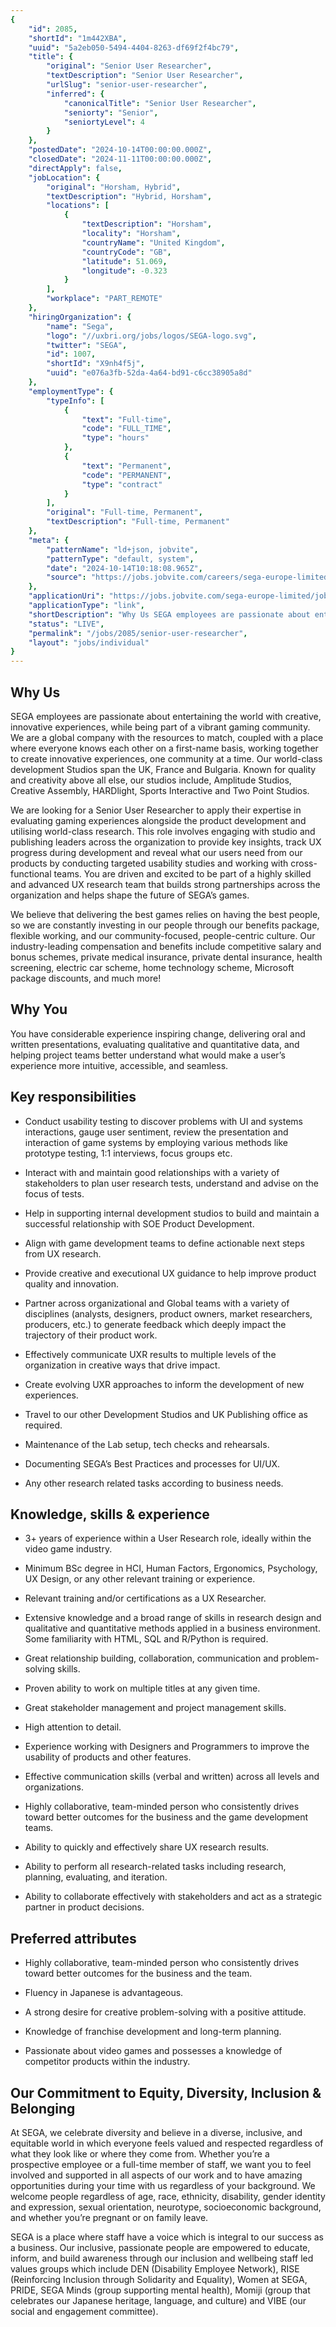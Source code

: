 ```yaml
---
{
	"id": 2085,
	"shortId": "1m442XBA",
	"uuid": "5a2eb050-5494-4404-8263-df69f2f4bc79",
	"title": {
		"original": "Senior User Researcher",
		"textDescription": "Senior User Researcher",
		"urlSlug": "senior-user-researcher",
		"inferred": {
			"canonicalTitle": "Senior User Researcher",
			"seniorty": "Senior",
			"seniortyLevel": 4
		}
	},
	"postedDate": "2024-10-14T00:00:00.000Z",
	"closedDate": "2024-11-11T00:00:00.000Z",
	"directApply": false,
	"jobLocation": {
		"original": "Horsham, Hybrid",
		"textDescription": "Hybrid, Horsham",
		"locations": [
			{
				"textDescription": "Horsham",
				"locality": "Horsham",
				"countryName": "United Kingdom",
				"countryCode": "GB",
				"latitude": 51.069,
				"longitude": -0.323
			}
		],
		"workplace": "PART_REMOTE"
	},
	"hiringOrganization": {
		"name": "Sega",
		"logo": "//uxbri.org/jobs/logos/SEGA-logo.svg",
		"twitter": "SEGA",
		"id": 1007,
		"shortId": "X9nh4f5j",
		"uuid": "e076a3fb-52da-4a64-bd91-c6cc38905a8d"
	},
	"employmentType": {
		"typeInfo": [
			{
				"text": "Full-time",
				"code": "FULL_TIME",
				"type": "hours"
			},
			{
				"text": "Permanent",
				"code": "PERMANENT",
				"type": "contract"
			}
		],
		"original": "Full-time, Permanent",
		"textDescription": "Full-time, Permanent"
	},
	"meta": {
		"patternName": "ld+json, jobvite",
		"patternType": "default, system",
		"date": "2024-10-14T10:18:08.965Z",
		"source": "https://jobs.jobvite.com/careers/sega-europe-limited/job/om5Eufwj?__jvst=Job%20Board&__jvsd=Indeed"
	},
	"applicationUri": "https://jobs.jobvite.com/sega-europe-limited/job/om5Eufwj/apply",
	"applicationType": "link",
	"shortDescription": "Why Us SEGA employees are passionate about entertaining the world with creative, innovative experiences, while being part of a vibrant gaming community. We are a global company with the resources to",
	"status": "LIVE",
	"permalink": "/jobs/2085/senior-user-researcher",
	"layout": "jobs/individual"
}
---
```

<h2>Why Us</h2><p>SEGA employees are passionate about entertaining the world with creative, innovative experiences, while being part of a vibrant gaming community. We are a global company with the resources to match, coupled with a place where everyone knows each other on a first-name basis, working together to create innovative experiences, one community at a time. Our world-class development Studios span the UK, France and Bulgaria. Known for quality and creativity above all else, our studios include, Amplitude Studios, Creative Assembly, HARDlight, Sports Interactive and Two Point Studios.</p><p>We are looking for a Senior User Researcher to apply their expertise in evaluating gaming experiences alongside the product development and utilising world-class research. This role involves engaging with studio and publishing leaders across the organization to provide key insights, track UX progress during development and reveal what our users need from our products by conducting targeted usability studies and working with cross-functional teams. You are driven and excited to be part of a highly skilled and advanced UX research team that builds strong partnerships across the organization and helps shape the future of SEGA’s games.</p><p>We believe that delivering the best games relies on having the best people, so we are constantly investing in our people through our benefits package, flexible working, and our community-focused, people-centric culture. Our industry-leading compensation and benefits include competitive salary and bonus schemes, private medical insurance, private dental insurance, health screening, electric car scheme, home technology scheme, Microsoft package discounts, and much more!</p><h2>Why You</h2><p>You have considerable experience inspiring change, delivering oral and written presentations, evaluating qualitative and quantitative data, and helping project teams better understand what would make a user’s experience more intuitive, accessible, and seamless.&nbsp;</p><h2>Key responsibilities</h2><ul><li><p>Conduct usability testing to discover problems with UI and systems interactions, gauge user sentiment, review the presentation and interaction of game systems by employing various methods like prototype testing, 1:1 interviews, focus groups etc.</p></li><li><p>Interact with and maintain good relationships with a variety of stakeholders to plan user research tests, understand and advise on the focus of tests.</p></li><li><p>Help in supporting internal development studios to build and maintain a successful relationship with SOE Product Development.</p></li><li><p>Align with game development teams to define actionable next steps from UX research.</p></li><li><p>Provide creative and executional UX guidance to help improve product quality and innovation.</p></li><li><p>Partner across organizational and Global teams with a variety of disciplines (analysts, designers, product owners, market researchers, producers, etc.) to generate feedback which deeply impact the trajectory of their product work.</p></li><li><p>Effectively communicate UXR results to multiple levels of the organization in creative ways that drive impact.</p></li><li><p>Create evolving UXR approaches to inform the development of new experiences.</p></li><li><p>Travel to our other Development Studios and UK Publishing office as required.</p></li><li><p>Maintenance of the Lab setup, tech checks and rehearsals.</p></li><li><p>Documenting SEGA’s Best Practices and processes for UI/UX.</p></li><li><p>Any other research related tasks according to business needs.</p></li></ul><h2>Knowledge, skills &amp; experience</h2><ul><li><p>3+ years of experience within a User Research role, ideally within the video game industry.</p></li><li><p>Minimum BSc degree in HCI, Human Factors, Ergonomics, Psychology, UX Design, or any other relevant training or experience.</p></li><li><p>Relevant training and/or certifications as a UX Researcher.</p></li><li><p>Extensive knowledge and a broad range of skills in research design and qualitative and quantitative methods applied in a business environment. Some familiarity with HTML, SQL and R/Python is required.</p></li><li><p>Great relationship building, collaboration, communication and problem-solving skills.</p></li><li><p>Proven ability to work on multiple titles at any given time.</p></li><li><p>Great stakeholder management and project management skills.</p></li><li><p>High attention to detail.</p></li><li><p>Experience working with Designers and Programmers to improve the usability of products and other features.</p></li><li><p>Effective communication skills (verbal and written) across all levels and organizations.</p></li><li><p>Highly collaborative, team-minded person who consistently drives toward better outcomes for the business and the game development teams.</p></li><li><p>Ability to quickly and effectively share UX research results.</p></li><li><p>Ability to perform all research-related tasks including research, planning, evaluating, and iteration.</p></li><li><p>Ability to collaborate effectively with stakeholders and act as a strategic partner in product decisions.</p></li></ul><h2>Preferred attributes</h2><ul><li><p>Highly collaborative, team-minded person who consistently drives toward better outcomes for the business and the team.</p></li><li><p>Fluency in Japanese is advantageous.</p></li><li><p>A strong desire for creative problem-solving with a positive attitude.</p></li><li><p>Knowledge of franchise development and long-term planning.</p></li><li><p>Passionate about video games and possesses a knowledge of competitor products within the industry.</p></li></ul><h2>Our Commitment to Equity, Diversity, Inclusion &amp; Belonging</h2><p>At SEGA, we celebrate diversity and believe in a diverse, inclusive, and equitable world in which everyone feels valued and respected regardless of what they look like or where they come from. Whether you’re a prospective&nbsp;employee or a full-time member of staff, we want you to feel involved and supported in all aspects of our work and to have amazing opportunities during your time with us regardless of your background. We welcome people regardless of age, race, ethnicity, disability, gender identity and expression, sexual orientation, neurotype, socioeconomic background, and whether you’re pregnant or on family leave.</p><p>SEGA is a place where staff have a voice which is integral to our success as a business. Our inclusive, passionate people are empowered to educate, inform, and build awareness through our inclusion and wellbeing staff led values groups which include DEN (Disability Employee Network), RISE (Reinforcing Inclusion through Solidarity and Equality), Women at SEGA, PRIDE, SEGA Minds (group supporting mental health), Momiji (group that celebrates our Japanese heritage, language, and culture) and VIBE (our social and engagement committee).</p>
